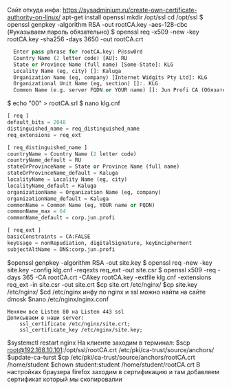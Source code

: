 Сайт откуда инфа: https://sysadminium.ru/create-own-certificate-authority-on-linux/
apt-get install openssl
mkdir /opt/ssl
cd /opt/ssl
$ openssl genpkey -algorithm RSA -out rootCA.key -aes-128-cbc (#указываем пароль обязательно)
$ openssl req -x509 -new -key rootCA.key -sha256 -days 3650 -out rootCA.crt
 ```python
   Enter pass phrase for rootCA.key: P@ssw0rd
   Country Name (2 letter code) [AU]: RU
   State or Province Name (full name) [Some-State]: KLG
   Locality Name (eg, city) []: Kaluga
   Organization Name (eg, company) [Internet Widgits Pty Ltd]: KLG
   Organizational Unit Name (eg, section) []:. KLG
   Common Name (e.g. server FQDN or YOUR name) []: Jun Profi CA (Обязательно такой как по заданию)
```
 $ echo "00" > rootCA.srl
 $ nano klg.cnf
 ```python
[ req ]
default_bits = 2048
distinguished_name = req_distinguished_name
req_extensions = req_ext

[ req_distinguished_name ]
countryName = Country Name (2 letter code)
countryName_default = RU
stateOrProvinceName = State or Province Name (full name)
stateOrProvinceName_default = Kaluga
localityName = Locality Name (eg, city)
localityName_default = Kaluga
organizationName = Organization Name (eg, company)
organizationName_default = Kaluga
commonName = Common Name (eg, YOUR name or FQDN)
commonName_max = 64
commonName_default = corp.jun.profi

[ req_ext ]
basicConstraints = CA:FALSE
keyUsage = nonRepudiation, digitalSignature, keyEncipherment
subjectAltName = DNS:corp.jun.profi
```
$openssl genpkey -algorithm RSA -out site.key
$ openssl req -new -key site.key -config klg.cnf -reqexts req_ext -out site.csr
$ openssl x509 -req -days 365 -CA rootCA.crt -CAkey rootCA.key -extfile klg.cnf -extensions req_ext -in site.csr -out site.crt
$cp site.crt /etc/nginx/
$cp site.key /etc/nginx/
$cd /etc/nginx
инфу по nginx и ssl можно найти на сайте dmosk
$nano /etc/nginx/nginx.conf
```
Меняем все Listen 80 на Listen 443 ssl
Дописываем в наши server:
	ssl_certificate /etc/nginx/site.crt;
	ssl_certificate_key /etc/nginx/site.key;
```
 
$systemctl restart nginx
На клиенте заходим в терминал:
$scp root@192.168.10.101:/opt/ssl/rootCA.crt /etc/pki/ca-trust/source/anchors/
$update-ca-turst
$cp /etc/pki/ca-trust/source/anchors/rootCA.crt /home/student
$chown student:student /home/student/rootCA.crt
В настройках браузера firefox заходим в сертификацию и там добавляем сертификат который мы скопировалии
